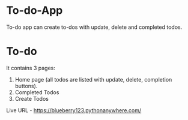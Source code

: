 # To-do-App
To-do app can create to-dos with update, delete and completed todos.

# To-do
It contains 3 pages:
1. Home page (all todos are listed with update, delete, completion buttons).
2. Completed Todos
3. Create Todos

Live URL - https://blueberry123.pythonanywhere.com/

